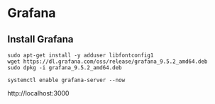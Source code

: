 # Grafana

## Install Grafana
```
sudo apt-get install -y adduser libfontconfig1
wget https://dl.grafana.com/oss/release/grafana_9.5.2_amd64.deb
sudo dpkg -i grafana_9.5.2_amd64.deb

systemctl enable grafana-server --now
```
http://localhost:3000